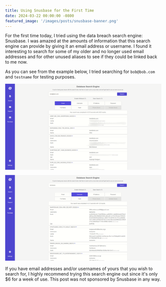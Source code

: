 ```yaml
---
title: Using Snusbase for the First Time
date: 2024-03-22 00:00:00 -0800
featured_image: '/images/posts/snusbase-banner.png'
---
```


For the first time today, I tried using the data breach search engine: Snusbase. I was amazed at the amounts of information that this search engine can provide by giving it an email address or username. I found it interesting to search for some of my older and no longer used email addresses and for other unused aliases to see if they could be linked back to me now.

As you can see from the example below, I tried searching for ```bob@bob.com``` and ```testname``` for testing purposes.

![Image 1](/images/posts/snusbase1.PNG)

![Image 1](/images/posts/snusbase2.PNG)

If you have email addresses and/or usernames of yours that you wish to search for, I highly recommend trying this search engine out since it's only $6 for a week of use. This post was not sponsored by Snusbase in any way.
